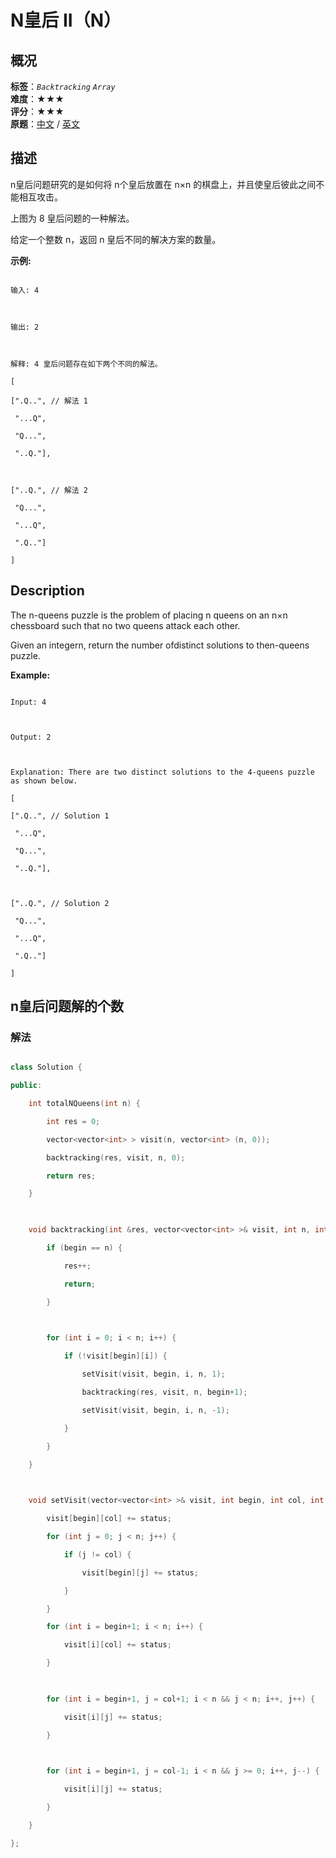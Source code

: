 # N皇后 II（N）
## 概况
**标签**：*`Backtracking`*  *`Array`*<br>
**难度**：★★★<br>
**评分**：★★★<br>
**原题**：[中文](https://leetcode-cn.com/problems/n-queens-ii) / [英文](https://leetcode.com/problems/n-queens-ii)
## 描述

n皇后问题研究的是如何将 n个皇后放置在 n&times;n 的棋盘上，并且使皇后彼此之间不能相互攻击。







上图为 8 皇后问题的一种解法。



给定一个整数 n，返回 n 皇后不同的解决方案的数量。



**示例:**

```

输入: 4



输出: 2



解释: 4 皇后问题存在如下两个不同的解法。

[

[".Q..", // 解法 1

 "...Q",

 "Q...",

 "..Q."],



["..Q.", // 解法 2

 "Q...",

 "...Q",

 ".Q.."]

]

```



## Description

The n-queens puzzle is the problem of placing n queens on an n&times;n chessboard such that no two queens attack each other.







Given an integern, return the number ofdistinct solutions to then-queens puzzle.



**Example:**

```

Input: 4



Output: 2



Explanation: There are two distinct solutions to the 4-queens puzzle as shown below.

[

[".Q..", // Solution 1

 "...Q",

 "Q...",

 "..Q."],



["..Q.", // Solution 2

 "Q...",

 "...Q",

 ".Q.."]

]

```





## n皇后问题解的个数

### 解法

```c++

class Solution {

public:

    int totalNQueens(int n) {

        int res = 0;

        vector<vector<int> > visit(n, vector<int> (n, 0));

        backtracking(res, visit, n, 0);

        return res;

    }

    

    void backtracking(int &res, vector<vector<int> >& visit, int n, int begin) {

        if (begin == n) {

            res++;

            return;

        }

        

        for (int i = 0; i < n; i++) {

            if (!visit[begin][i]) {

                setVisit(visit, begin, i, n, 1);

                backtracking(res, visit, n, begin+1);

                setVisit(visit, begin, i, n, -1);

            }

        }

    }

    

    void setVisit(vector<vector<int> >& visit, int begin, int col, int n, int status) {

        visit[begin][col] += status;

        for (int j = 0; j < n; j++) {

            if (j != col) {

                visit[begin][j] += status;

            }

        }

        for (int i = begin+1; i < n; i++) {

            visit[i][col] += status;

        }

        

        for (int i = begin+1, j = col+1; i < n && j < n; i++, j++) {

            visit[i][j] += status;

        }

        

        for (int i = begin+1, j = col-1; i < n && j >= 0; i++, j--) {

            visit[i][j] += status;

        }

    }

};

```